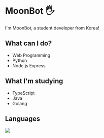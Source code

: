 # MoonBot 🖐
I'm MoonBot, a student developer from Korea!

## What can I do?
<ul>
  <li>Web Programming</li>
  <li>Python</li>
  <li>Node.js Express</li>
</ul>

## What I'm studying
<ul>
  <li>TypeScript</li>
  <li>Java</li>
  <li>Golang</li>
</ul>

## Languages
<img src="https://github-readme-stats.vercel.app/api/top-langs/?username=xibotmoon&layout=compact">

